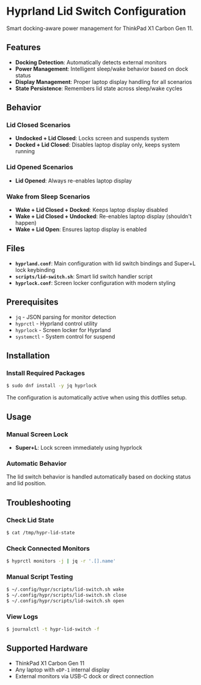 # Hyprland Lid Switch Configuration

Smart docking-aware power management for ThinkPad X1 Carbon Gen 11.

## Features

- **Docking Detection**: Automatically detects external monitors
- **Power Management**: Intelligent sleep/wake behavior based on dock status
- **Display Management**: Proper laptop display handling for all scenarios
- **State Persistence**: Remembers lid state across sleep/wake cycles

## Behavior

### Lid Closed Scenarios

- **Undocked + Lid Closed**: Locks screen and suspends system
- **Docked + Lid Closed**: Disables laptop display only, keeps system running

### Lid Opened Scenarios

- **Lid Opened**: Always re-enables laptop display

### Wake from Sleep Scenarios

- **Wake + Lid Closed + Docked**: Keeps laptop display disabled
- **Wake + Lid Closed + Undocked**: Re-enables laptop display (shouldn't happen)
- **Wake + Lid Open**: Ensures laptop display is enabled

## Files

- **`hyprland.conf`**: Main configuration with lid switch bindings and Super+L lock keybinding
- **`scripts/lid-switch.sh`**: Smart lid switch handler script
- **`hyprlock.conf`**: Screen locker configuration with modern styling

## Prerequisites

- `jq` - JSON parsing for monitor detection
- `hyprctl` - Hyprland control utility
- `hyprlock` - Screen locker for Hyprland
- `systemctl` - System control for suspend

## Installation

### Install Required Packages

```bash
$ sudo dnf install -y jq hyprlock
```

The configuration is automatically active when using this dotfiles setup.

## Usage

### Manual Screen Lock

- **Super+L**: Lock screen immediately using hyprlock

### Automatic Behavior

The lid switch behavior is handled automatically based on docking status and lid position.

## Troubleshooting

### Check Lid State

```bash
$ cat /tmp/hypr-lid-state
```

### Check Connected Monitors

```bash
$ hyprctl monitors -j | jq -r '.[].name'
```

### Manual Script Testing

```bash
$ ~/.config/hypr/scripts/lid-switch.sh wake
$ ~/.config/hypr/scripts/lid-switch.sh close
$ ~/.config/hypr/scripts/lid-switch.sh open
```

### View Logs

```bash
$ journalctl -t hypr-lid-switch -f
```

## Supported Hardware

- ThinkPad X1 Carbon Gen 11
- Any laptop with `eDP-1` internal display
- External monitors via USB-C dock or direct connection
